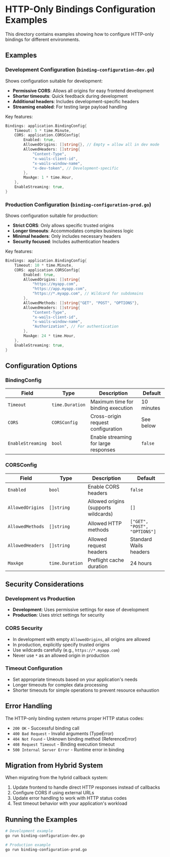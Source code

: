 # HTTP-Only Bindings Configuration Examples

This directory contains examples showing how to configure HTTP-only bindings for different environments.

## Examples

### Development Configuration (`binding-configuration-dev.go`)

Shows configuration suitable for development:
- **Permissive CORS**: Allows all origins for easy frontend development
- **Shorter timeouts**: Quick feedback during development
- **Additional headers**: Includes development-specific headers
- **Streaming enabled**: For testing large payload handling

Key features:
```go
Bindings: application.BindingConfig{
    Timeout: 5 * time.Minute,
    CORS: application.CORSConfig{
        Enabled: true,
        AllowedOrigins: []string{}, // Empty = allow all in dev mode
        AllowedHeaders: []string{
            "Content-Type",
            "x-wails-client-id",
            "x-wails-window-name",
            "x-dev-token", // Development-specific
        },
        MaxAge: 1 * time.Hour,
    },
    EnableStreaming: true,
}
```

### Production Configuration (`binding-configuration-prod.go`)

Shows configuration suitable for production:
- **Strict CORS**: Only allows specific trusted origins
- **Longer timeouts**: Accommodates complex business logic
- **Minimal headers**: Only includes necessary headers
- **Security focused**: Includes authentication headers

Key features:
```go
Bindings: application.BindingConfig{
    Timeout: 10 * time.Minute,
    CORS: application.CORSConfig{
        Enabled: true,
        AllowedOrigins: []string{
            "https://myapp.com",
            "https://app.myapp.com",
            "https://*.myapp.com", // Wildcard for subdomains
        },
        AllowedMethods: []string{"GET", "POST", "OPTIONS"},
        AllowedHeaders: []string{
            "Content-Type",
            "x-wails-client-id",
            "x-wails-window-name",
            "Authorization", // For authentication
        },
        MaxAge: 24 * time.Hour,
    },
    EnableStreaming: true,
}
```

## Configuration Options

### BindingConfig

| Field | Type | Description | Default |
|-------|------|-------------|---------|
| `Timeout` | `time.Duration` | Maximum time for binding execution | 10 minutes |
| `CORS` | `CORSConfig` | Cross-origin request configuration | See below |
| `EnableStreaming` | `bool` | Enable streaming for large responses | `false` |

### CORSConfig

| Field | Type | Description | Default |
|-------|------|-------------|---------|
| `Enabled` | `bool` | Enable CORS headers | `false` |
| `AllowedOrigins` | `[]string` | Allowed origins (supports wildcards) | `[]` |
| `AllowedMethods` | `[]string` | Allowed HTTP methods | `["GET", "POST", "OPTIONS"]` |
| `AllowedHeaders` | `[]string` | Allowed request headers | Standard Wails headers |
| `MaxAge` | `time.Duration` | Preflight cache duration | 24 hours |

## Security Considerations

### Development vs Production

- **Development**: Uses permissive settings for ease of development
- **Production**: Uses strict settings for security

### CORS Security

- In development with empty `AllowedOrigins`, all origins are allowed
- In production, explicitly specify trusted origins
- Use wildcards carefully (e.g., `https://*.myapp.com`)
- Never use `*` as an allowed origin in production

### Timeout Configuration

- Set appropriate timeouts based on your application's needs
- Longer timeouts for complex data processing
- Shorter timeouts for simple operations to prevent resource exhaustion

## Error Handling

The HTTP-only binding system returns proper HTTP status codes:

- `200 OK` - Successful binding call
- `400 Bad Request` - Invalid arguments (TypeError)
- `404 Not Found` - Unknown binding method (ReferenceError)
- `408 Request Timeout` - Binding execution timeout
- `500 Internal Server Error` - Runtime error in binding

## Migration from Hybrid System

When migrating from the hybrid callback system:

1. Update frontend to handle direct HTTP responses instead of callbacks
2. Configure CORS if using external URLs
3. Update error handling to work with HTTP status codes
4. Test timeout behavior with your application's workload

## Running the Examples

```bash
# Development example
go run binding-configuration-dev.go

# Production example  
go run binding-configuration-prod.go
```